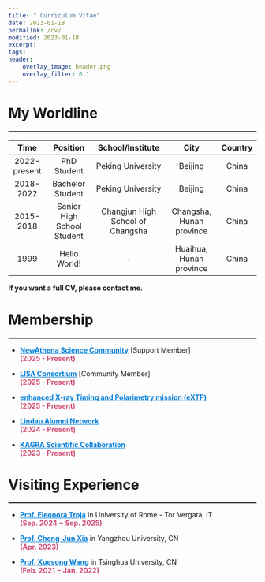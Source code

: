```yaml
---
title: " Curriculum Vitae"
date: 2023-01-18
permalink: /cv/
modified: 2023-01-18
excerpt:
tags:
header:
    overlay_image: header.png
    overlay_filter: 0.1 
---
```


# My Worldline
<hr style="border:1px solid gray"> 

| <center>Time</center> | <center>Position</center> | <center>School/Institute</center> | <center>City</center> | <center>Country</center> |
|--------------	  |----------------------------	 |---------------------------------	 |---------------------------	 |---------	|
| <center>2022-present</center> | <center>PhD Student</center>| <center>Peking University</center> | <center>Beijing</center> | <center>China</center> |
| <center>2018-2022</center> | <center>Bachelor Student</center> | <center>Peking University</center> | <center>Beijing</center> | <center>China</center> |
| <center>2015-2018</center> | <center>Senior High School Student</center> | <center>Changjun High School of Changsha</center> | <center>Changsha, Hunan province</center> | <center>China</center> |
| <center>1999</center> | <center>Hello World!</center> | <center> - </center> | <center>Huaihua, Hunan province</center> | <center>China</center> |

<b> If you want a full CV, please contact me. </b>

# Membership
<hr style="border:1px solid gray"> 

* <a href="https://www.the-athena-x-ray-observatory.eu/en" style="color: #007DD9;"><b>NewAthena Science Community</b></a> [Support Member]
  <br><font color="#CF4C73"><b>(2025 - Present)</b></font>

* <a href="https://www.lisamission.org" style="color: #007DD9;"><b>LISA Consortium</b></a> [Community Member]
  <br><font color="#CF4C73"><b>(2025 - Present)</b></font>

* <a href="https://extp.astro-ge.ch" style="color: #007DD9;"><b>enhanced X-ray Timing and Polarimetry mission (eXTP)</b></a> 
  <br><font color="#CF4C73"><b>(2025 - Present)</b></font>

* <a href="https://www.lindau-nobel.org/lindau-alumni/" style="color: #007DD9;"><b>Lindau Alumni Network</b></a> 
  <br><font color="#CF4C73"><b>(2024 - Present)</b></font>

* <a href="https://gwcenter.icrr.u-tokyo.ac.jp/en/" style="color: #007DD9;"><b>KAGRA Scientific Collaboration</b></a>
  <br><font color="#CF4C73"><b>(2023 - Present)</b></font>

# Visiting Experience

<hr style="border:1px solid gray">

* <a href="https://eleonoratroja.wordpress.com" style="color: #007DD9;"><b>Prof. Eleonora Troja</b></a> in University of Rome - Tor Vergata, IT
  <br><font color="#CF4C73"><b>(Sep. 2024 − Sep. 2025)</b></font>
  
* <a href="http://cgc.yzu.edu.cn/info/1014/1582.htm" style="color: #007DD9;"><b>Prof. Cheng-Jun Xia</b></a> in Yangzhou University, CN
  <br><font color="#CF4C73"><b>(Apr. 2023)</b></font>

* <a href="https://sharonxuesongwang.wordpress.com" style="color: #007DD9;"><b>Prof. Xuesong Wang</b></a> in Tsinghua University, CN
  <br><font color="#CF4C73"><b>(Feb. 2021 − Jan. 2022)</b></font>
